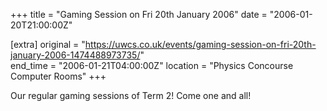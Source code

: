 +++
title = "Gaming Session on Fri 20th January 2006"
date = "2006-01-20T21:00:00Z"

[extra]
original = "https://uwcs.co.uk/events/gaming-session-on-fri-20th-january-2006-1474488973735/"    
end_time = "2006-01-21T04:00:00Z"
location = "Physics Concourse Computer Rooms"
+++

Our regular gaming sessions of Term 2\! Come one and all\!

